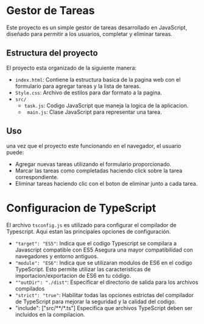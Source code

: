 # Gestor de Tareas
Este proyecto es un simple gestor de tareas desarrollado en JavaScript, diseñado para permitir a los usuarios, completar y eliminar tareas.
## Estructura del proyecto
El proyecto esta organizado de la siguiente manera:

- `index.html`: Contiene la estructura basica de la pagina web con el formulario para agregar tareas y la lista de tareas.
- `Style.css`: Archivo de estilos para dar formato a la pagina.
- `src/`
   - `task.js`: Codigo JavaScript que maneja la logica de la aplicacion.
   - ` main.js`: Clase JavaScript para representar una tarea.

## Uso
una vez que el proyecto este funcionando en el navegador, el usuario puede:
- Agregar nuevas tareas utilizando el formulario proporcionado.
- Marcar las tareas como completadas haciendo click sobre la tarea correspondiente.
- Eliminar tareas haciendo clic con el boton de eliminar junto a cada tarea.

# Configuracion de TypeScript
El archivo `tsconfig.js` es utilizado para configurar el compilador de Typescript. Aqui estan las principales opciones de configuración.

- `"target": "ES5"`: Indica que el codigo Typescript se compilara a Javascript compatible con ES5 Asegura una mayor compatibilidad con navegadores y entorno antiguos.
- `"module": "ES6"`: Indica que se utilizaran modulos de ES6 en el codigo TypeScript. Esto permite utilizar las caracteristicas de importacion/exportacion de ES6 en tu código.
- `""outDir": "./dist"`: Especificar el directorio de salida para los archivos compilados
- `"strict": "true"`: Habilitar todas las opciones estrictas del compilador de TypeScript para mejorar la seguridad y la calidad del codigo.
- "include": ["src/**/*.ts"] Especifica que archivos TypeScript deben ser incluidos en la compilacion.